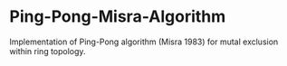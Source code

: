 # Ping-Pong-Misra-Algorithm
Implementation of Ping-Pong algorithm (Misra 1983) for mutal exclusion within ring topology.

